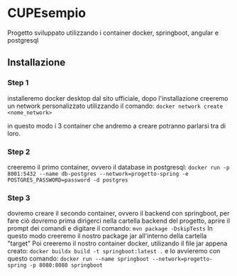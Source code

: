 # CUPEsempio
Progetto sviluppato utilizzando i container docker, springboot, angular e postgresql

## Installazione

### Step 1
installeremo docker desktop dal sito ufficiale, dopo l'installazione creeremo un network personalizzato utilizzando il comando:
`docker network create <nome_network>`

in questo modo i 3 container che andremo a creare potranno parlarsi tra di loro.

### Step 2
creeremo il primo container, ovvero il database in postgresql:
`docker run -p 8001:5432 --name db-postgres --network=progetto-spring -e POSTGRES_PASSWORD=password -d postgres`

### Step 3
dovremo creare il secondo container, ovvero il backend con springboot, per fare ciò dovremo prima dirigerci nella cartella backend del progetto, aprire il prompt dei comandi e digitare il comando:
`mvn package -DskipTests`
In questo modo creeremo il nostro package jar all'interno della cartella "target"
Poi creeremo il nostro container docker, utilizando il file jar appena creato:
`docker buildx build -t springboot:latest .`
e lo avvieremo con questo comando:
`docker run --name springboot --network=progetto-spring -p 8080:8080 springboot`


